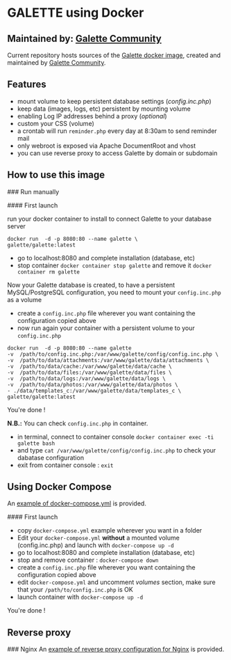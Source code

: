 # GALETTE using Docker

## Maintained by: [Galette Community](https://github.com/galette-community/)

Current repository hosts sources of the [Galette docker image](https://hub.docker.com/repository/docker/galette/galette), created and maintained by [Galette Community](https://github.com/galette-community/).


## Features

* mount volume to keep persistent database settings (*config.inc.php*)
* keep data (images, logs, etc) persistent by mounting volume
* enabling Log IP addresses behind a proxy (*optional*)
* custom your CSS (volume)
* a crontab will run `reminder.php` every day at 8:30am to send reminder mail
* only webroot is exposed via Apache DocumentRoot and vhost
* you can use reverse proxy to access Galette by domain or subdomain

## How to use this image

### Run manually

#### First launch

run your docker container to install to connect Galette to your database server

```
docker run  -d -p 8080:80 --name galette \
galette/galette:latest
```
* go to localhost:8080 and complete installation (database, etc)
* stop container `docker container stop galette` and remove it `docker container rm galette`

Now your Galette database is created, to have a persistent MySQL/PostgreSQL configuration, you need to mount your `config.inc.php` as a volume

* create a `config.inc.php` file wherever you want containing the configuration copied above
* now run again your container with a persistent volume to your `config.inc.php`
```
docker run  -d -p 8080:80 --name galette
-v  /path/to/config.inc.php:/var/www/galette/config/config.inc.php \
-v  /path/to/data/attachments:/var/www/galette/data/attachments \
-v  /path/to/data/cache:/var/www/galette/data/cache \
-v  /path/to/data/files:/var/www/galette/data/files \
-v  /path/to/data/logs:/var/www/galette/data/logs \
-v  /path/to/data/photos:/var/www/galette/data/photos \
- ./data/templates_c:/var/www/galette/data/templates_c \
galette/galette:latest
```
You're done !


**N.B.:** You can check `config.inc.php` in container.
* in terminal, connect to container console `docker container exec -ti galette bash`
* and type `cat /var/www/galette/config/config.inc.php` to check your dabatase configuration
* exit from container console  : `exit`

## Using Docker Compose
An [example of docker-compose.yml](.example/docker-compose.yml) is provided.

#### First launch
* copy `docker-compose.yml` example wherever you want in a folder
* Edit your `docker-compose.yml` **without** a mounted volume (config.inc.php) and launch with `docker-compose up -d`
* go to localhost:8080 and complete installation (database, etc)
* stop and remove container : `docker-compose down`
* create a `config.inc.php` file wherever you want containing the configuration copied above
* edit `docker-compose.yml` and uncomment *volumes* section, make sure that your `/path/to/config.inc.php` is OK
* launch container with `docker-compose up -d`

You're done !


## Reverse proxy
### Nginx
An [example of reverse proxy configuration for Nginx](.example/nginx/nginx.conf) is provided.
